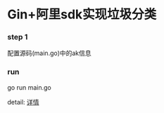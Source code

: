 # Gin+阿里sdk实现垃圾分类

### step 1
配置源码(main.go)中的ak信息
### run
go run main.go

detail: [详情](https://www.mesec.cn/archives/113)
